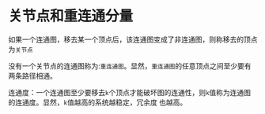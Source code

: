 # 关节点和重连通分量

如果一个连通图，移去某一个顶点后，该连通图变成了非连通图，则称移去的顶点为`关节点`

没有一个关节点的连通图称为:`重连通图`。显然，`重连通图`的任意顶点之间至少要有两条路径相通。

连通度：一个连通图至少要移去`k`个顶点才能破坏图的连通性，则`k`值称为连通图的连通度。显然，`k`值越高的系统越稳定，冗余度
也越高。
